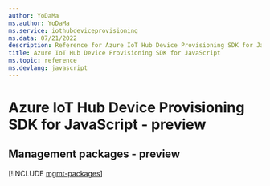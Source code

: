 ```yaml
---
author: YoDaMa
ms.author: YoDaMa
ms.service: iothubdeviceprovisioning
ms.data: 07/21/2022
description: Reference for Azure IoT Hub Device Provisioning SDK for JavaScript
title: Azure IoT Hub Device Provisioning SDK for JavaScript
ms.topic: reference
ms.devlang: javascript
---
```

# Azure IoT Hub Device Provisioning SDK for JavaScript - preview

## Management packages - preview
[!INCLUDE [mgmt-packages](iot-hub-device-provisioning-mgmt-index.md)]
